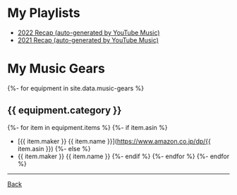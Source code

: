 # My Playlists

- [2022 Recap (auto-generated by YouTube Music)](https://music.youtube.com/playlist?list=LRYRx6-z5i4BMocY1WNHE3kV-N83PUPV6HLrN&feature=share)
- [2021 Recap (auto-generated by YouTube Music)](https://music.youtube.com/playlist?list=LRYRFr7DjYB05gI0LpMs3rZMCXo6YE1nRPEVA&feature=share)

# My Music Gears
{%- for equipment in site.data.music-gears %}
## {{ equipment.category }}
{%- for item in equipment.items %}
{%- if item.asin %}
- [{{ item.maker }} {{ item.name }}](https://www.amazon.co.jp/dp/{{ item.asin }})
{%- else %}
- {{ item.maker }} {{ item.name }}
{%- endif %}
{%- endfor %}
{%- endfor %}

---

[Back](/)
